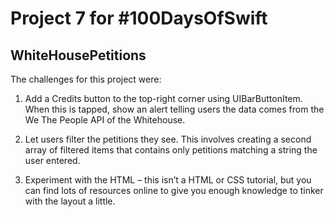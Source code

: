 # Project 7 for #100DaysOfSwift

## WhiteHousePetitions

The challenges for this project were:

1. Add a Credits button to the top-right corner using UIBarButtonItem. When this is tapped, show an alert telling users the data comes from the We The People API of the Whitehouse.

2. Let users filter the petitions they see. This involves creating a second array of filtered items that contains only petitions matching a string the user entered.

3. Experiment with the HTML – this isn’t a HTML or CSS tutorial, but you can find lots of resources online to give you enough knowledge to tinker with the layout a little.
